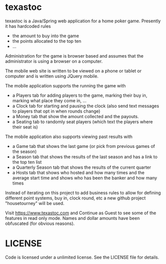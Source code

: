 texastoc
========

texastoc is a Java/Spring web application for a home poker game. Presently it has hardcoded rules 
- the amount to buy into the game
- the points allocated to the top ten
- ...

Administration for the game is browser based and assumes that the administrator is using a browser on a computer.

The mobile web site is written to be viewed on a phone or tablet or computer and is written using JQuery mobile.

The mobile application supports the running the game with
- a Players tab for adding players to the game, marking their buy in, marking what place they come in, ... 
- a Clock tab for starting and pausing the clock (also send text messages to players that opt in when rounds change)
- a Money tab that show the amount collected and the payouts.
- a Seating tab to randomly seat players (which text the players where their seat is)

The mobile application also supports viewing past results with
- a Game tab that shows the last game (or pick from previous games of the season)
- a Season tab that shows the results of the last season and has a link to the top ten list
- a Quarterly Season tab that shows the results of the current quarter  
- a Hosts tab that shows who hosted and how many times and the average start time and shows who has been the banker and how many times

Instead of iterating on this project to add business rules to allow for defining different point systems, buy in, clock round, etc a new github project "housetourney" will be used. 

Visit https://www.texastoc.com and Continue as Guest to see some of the features in read only mode. Names and dollar amounts have been obfuscated (for obvious reasons).

# LICENSE
Code is licensed under a unlimited license. See the LICENSE file for details.

